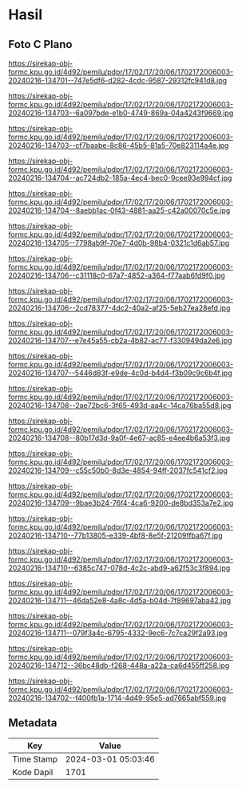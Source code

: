 # Hasil

## Foto C Plano

https://sirekap-obj-formc.kpu.go.id/4d92/pemilu/pdpr/17/02/17/20/06/1702172006003-20240216-134701--747e5df6-d282-4cdc-9587-29312fc941d8.jpg

https://sirekap-obj-formc.kpu.go.id/4d92/pemilu/pdpr/17/02/17/20/06/1702172006003-20240216-134703--6a097bde-e1b0-4749-869a-04a4243f9669.jpg

https://sirekap-obj-formc.kpu.go.id/4d92/pemilu/pdpr/17/02/17/20/06/1702172006003-20240216-134703--cf7baabe-8c86-45b5-81a5-70e823114a4e.jpg

https://sirekap-obj-formc.kpu.go.id/4d92/pemilu/pdpr/17/02/17/20/06/1702172006003-20240216-134704--ac724db2-185a-4ec4-bec0-9cee93e994cf.jpg

https://sirekap-obj-formc.kpu.go.id/4d92/pemilu/pdpr/17/02/17/20/06/1702172006003-20240216-134704--8aebb1ac-0f43-4881-aa25-c42a00070c5e.jpg

https://sirekap-obj-formc.kpu.go.id/4d92/pemilu/pdpr/17/02/17/20/06/1702172006003-20240216-134705--7798ab9f-70e7-4d0b-98b4-0321c1d6ab57.jpg

https://sirekap-obj-formc.kpu.go.id/4d92/pemilu/pdpr/17/02/17/20/06/1702172006003-20240216-134706--c31118c0-67a7-4852-a364-f77aab6fd9f0.jpg

https://sirekap-obj-formc.kpu.go.id/4d92/pemilu/pdpr/17/02/17/20/06/1702172006003-20240216-134706--2cd78377-4dc2-40a2-af25-5eb27ea28efd.jpg

https://sirekap-obj-formc.kpu.go.id/4d92/pemilu/pdpr/17/02/17/20/06/1702172006003-20240216-134707--e7e45a55-cb2a-4b82-ac77-f330949da2e6.jpg

https://sirekap-obj-formc.kpu.go.id/4d92/pemilu/pdpr/17/02/17/20/06/1702172006003-20240216-134707--5446d83f-e9de-4c0d-b4d4-f3b09c9c6b4f.jpg

https://sirekap-obj-formc.kpu.go.id/4d92/pemilu/pdpr/17/02/17/20/06/1702172006003-20240216-134708--2ae72bc6-3f65-493d-aa4c-14ca76ba55d8.jpg

https://sirekap-obj-formc.kpu.go.id/4d92/pemilu/pdpr/17/02/17/20/06/1702172006003-20240216-134708--80b17d3d-9a0f-4e67-ac85-e4ee4b6a53f3.jpg

https://sirekap-obj-formc.kpu.go.id/4d92/pemilu/pdpr/17/02/17/20/06/1702172006003-20240216-134709--c55c50b0-8d3e-4854-94ff-2037fc541cf2.jpg

https://sirekap-obj-formc.kpu.go.id/4d92/pemilu/pdpr/17/02/17/20/06/1702172006003-20240216-134709--9bae3b24-76f4-4ca6-9200-de8bd353a7e2.jpg

https://sirekap-obj-formc.kpu.go.id/4d92/pemilu/pdpr/17/02/17/20/06/1702172006003-20240216-134710--77b13805-e339-4bf8-8e5f-21209ffba67f.jpg

https://sirekap-obj-formc.kpu.go.id/4d92/pemilu/pdpr/17/02/17/20/06/1702172006003-20240216-134710--6385c747-078d-4c2c-abd9-a62f53c3f894.jpg

https://sirekap-obj-formc.kpu.go.id/4d92/pemilu/pdpr/17/02/17/20/06/1702172006003-20240216-134711--46da52e8-4a8c-4d5a-b04d-7f89697aba42.jpg

https://sirekap-obj-formc.kpu.go.id/4d92/pemilu/pdpr/17/02/17/20/06/1702172006003-20240216-134711--079f3a4c-6795-4332-9ec6-7c7ca29f2a93.jpg

https://sirekap-obj-formc.kpu.go.id/4d92/pemilu/pdpr/17/02/17/20/06/1702172006003-20240216-134712--36bc48db-f268-448a-a22a-ca6d455ff258.jpg

https://sirekap-obj-formc.kpu.go.id/4d92/pemilu/pdpr/17/02/17/20/06/1702172006003-20240216-134702--f400fb1a-1714-4d49-95e5-ad7665abf559.jpg


## Metadata

| Key        | Value               |
| ---------- | ------------------- |
| Time Stamp | 2024-03-01 05:03:46 |
| Kode Dapil | 1701                |



